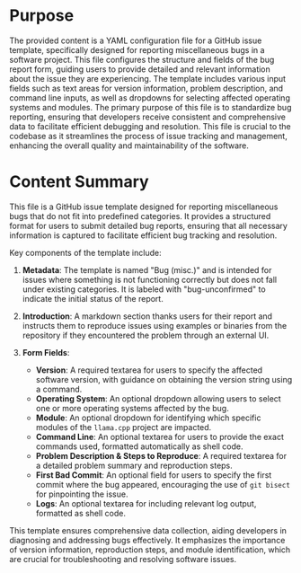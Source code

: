 # Purpose
The provided content is a YAML configuration file for a GitHub issue template, specifically designed for reporting miscellaneous bugs in a software project. This file configures the structure and fields of the bug report form, guiding users to provide detailed and relevant information about the issue they are experiencing. The template includes various input fields such as text areas for version information, problem description, and command line inputs, as well as dropdowns for selecting affected operating systems and modules. The primary purpose of this file is to standardize bug reporting, ensuring that developers receive consistent and comprehensive data to facilitate efficient debugging and resolution. This file is crucial to the codebase as it streamlines the process of issue tracking and management, enhancing the overall quality and maintainability of the software.
# Content Summary
This file is a GitHub issue template designed for reporting miscellaneous bugs that do not fit into predefined categories. It provides a structured format for users to submit detailed bug reports, ensuring that all necessary information is captured to facilitate efficient bug tracking and resolution.

Key components of the template include:

1. **Metadata**: The template is named "Bug (misc.)" and is intended for issues where something is not functioning correctly but does not fall under existing categories. It is labeled with "bug-unconfirmed" to indicate the initial status of the report.

2. **Introduction**: A markdown section thanks users for their report and instructs them to reproduce issues using examples or binaries from the repository if they encountered the problem through an external UI.

3. **Form Fields**:
   - **Version**: A required textarea for users to specify the affected software version, with guidance on obtaining the version string using a command.
   - **Operating System**: An optional dropdown allowing users to select one or more operating systems affected by the bug.
   - **Module**: An optional dropdown for identifying which specific modules of the `llama.cpp` project are impacted.
   - **Command Line**: An optional textarea for users to provide the exact commands used, formatted automatically as shell code.
   - **Problem Description & Steps to Reproduce**: A required textarea for a detailed problem summary and reproduction steps.
   - **First Bad Commit**: An optional field for users to specify the first commit where the bug appeared, encouraging the use of `git bisect` for pinpointing the issue.
   - **Logs**: An optional textarea for including relevant log output, formatted as shell code.

This template ensures comprehensive data collection, aiding developers in diagnosing and addressing bugs effectively. It emphasizes the importance of version information, reproduction steps, and module identification, which are crucial for troubleshooting and resolving software issues.
